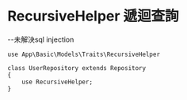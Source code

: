 # RecursiveHelper 遞迴查詢
--未解決sql injection
```
use App\Basic\Models\Traits\RecursiveHelper

class UserRepository extends Repository 
{
    use RecursiveHelper;
}

```
